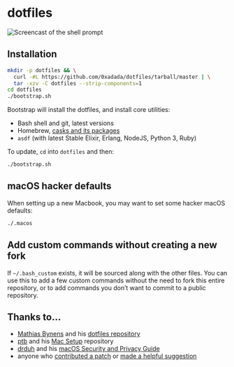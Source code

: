 # dotfiles

![Screencast of the shell prompt](https://media.giphy.com/media/UsT5IGZ5dSRlL0nxjQ/giphy.gif)

## Installation

```bash
mkdir -p dotfiles && \
  curl -#L https://github.com/0xadada/dotfiles/tarball/master | \
  tar -xzv -C dotfiles --strip-components=1
cd dotfiles
./bootstrap.sh
```

Bootstrap will install the dotfiles, and install core utilities:

* Bash shell and git, latest versions
* Homebrew, [casks and its packages](https://github.com/0xadada/dotfiles/blob/master/Brewfile)
* `asdf` (with latest Stable Elixir, Erlang, NodeJS, Python 3, Ruby)

To update, `cd` into `dotfiles` and then:

```bash
./bootstrap.sh
```

## macOS hacker defaults

When setting up a new Macbook, you may want to set some hacker macOS defaults:

```bash
./.macos
```

## Add custom commands without creating a new fork

If `~/.bash_custom` exists, it will be sourced along with the other files. You
can use this to add a few custom commands without the need to fork this entire
repository, or to add commands you don’t want to commit to a public repository.

## Thanks to…

* [Mathias Bynens](http://twitter.com/mathias) and his [dotfiles repository](https://github.com/mathiasbynens/dotfiles)
* [ptb](https://github.com/ptb) and his [Mac Setup](https://github.com/ptb/mac-setup) repository
* [drduh](https://github.com/drduh/macOS-Security-and-Privacy-Guide) and his [macOS Security and Privacy Guide](https://github.com/drduh/macOS-Security-and-Privacy-Guide)
* anyone who [contributed a patch](https://github.com/mathiasbynens/dotfiles/contributors) or [made a helpful suggestion](https://github.com/mathiasbynens/dotfiles/issues)
